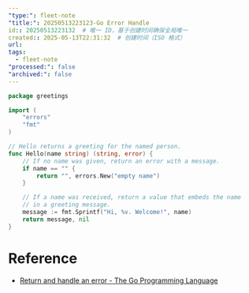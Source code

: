 ```yaml
---
"type:": fleet-note
"title:": 20250513223123-Go Error Handle
id:: 20250513223132  # 唯一 ID，基于创建时间确保全局唯一
created:: 2025-05-13T22:31:32  # 创建时间（ISO 格式）
url: 
tags:
  - fleet-note
"processed:": false
"archived:": false
---
```



```go
package greetings

import (
    "errors"
    "fmt"
)

// Hello returns a greeting for the named person.
func Hello(name string) (string, error) {
    // If no name was given, return an error with a message.
    if name == "" {
        return "", errors.New("empty name")
    }

    // If a name was received, return a value that embeds the name
    // in a greeting message.
    message := fmt.Sprintf("Hi, %v. Welcome!", name)
    return message, nil
}
```



# Reference
* [Return and handle an error - The Go Programming Language](https://go.dev/doc/tutorial/handle-errors)